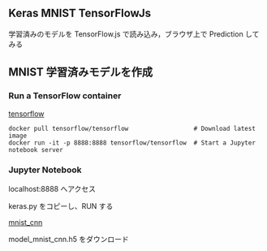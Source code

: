 ## Keras MNIST TensorFlowJs

学習済みのモデルを TensorFlow.js で読み込み，ブラウザ上で Prediction してみる

## MNIST 学習済みモデルを作成
### Run a TensorFlow container
[tensorflow](https://www.tensorflow.org/install/)
```
docker pull tensorflow/tensorflow                  # Download latest image
docker run -it -p 8888:8888 tensorflow/tensorflow  # Start a Jupyter notebook server
```

### Jupyter Notebook
localhost:8888 へアクセス

keras.py をコピーし、RUN する

[mnist_cnn](https://github.com/keras-team/keras/blob/master/examples/mnist_cnn.py)

model_mnist_cnn.h5 をダウンロード

